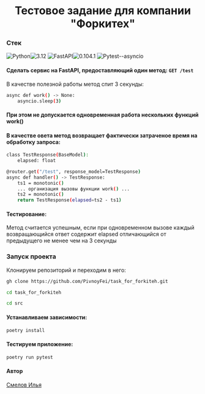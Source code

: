 <h1 align="center">Тестовое задание для компании "Форкитех"</h1>

### Стек
![Python](https://img.shields.io/badge/Python-171515?style=flat-square&logo=Python)![3.12](https://img.shields.io/badge/3.12-blue?style=flat-square&logo=3.12)
![FastAPI](https://img.shields.io/badge/FastAPI-171515?style=flat-square&logo=FastAPI)![0.104.1](https://img.shields.io/badge/0.104.1-blue?style=flat-square&logo=0.104.1)
![Pytest--asyncio](https://img.shields.io/badge/Pytest--asyncio-171515?style=flat-square&logo=Pytest)

#### Сделать сервис на FastAPI, предоставляющий один метод: ```GET /test```

В качестве полезной работы метод спит 3 секунды:
```bash
async def work() -> None:
    asyncio.sleep(3)
```
#### При этом не допускается одновременная работа нескольких функций work()
#### В качестве овета метод возвращает фактически затраченое время на обработку запроса:
```bash
class TestResponse(BaseModel):
    elapsed: float
```
```bash
@router.get("/test", response_model=TestResponse)
async def handler() -> TestResponse:
    ts1 = monotonic()
    ... организация вызовы функции work() ...
    ts2 = monotonic()
    return TestResponse(elapsed=ts2 - ts1)
```
#### Тестирование:
Метод считается успешным, если при одновременном вызове каждый возвращающийся
ответ содержит elapsed отличающийся от предыдущего не менее чем на 3 секунды


### Запуск проекта
Клонируем репозиторий и переходим в него:
```bash
gh clone https://github.com/PivnoyFei/task_for_forkiteh.git
```
```bash
cd task_for_forkiteh
```
```bash
cd src
```

#### Устанавливаем зависимости:
```bash
poetry install
```

#### Тестируем приложение:
```bash
poetry run pytest
```

#### Автор
[Смелов Илья](https://github.com/PivnoyFei)
